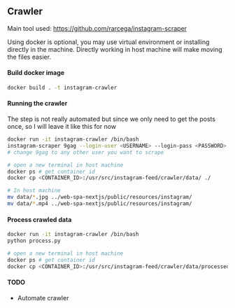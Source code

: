 ## Crawler
Main tool used: https://github.com/rarcega/instagram-scraper

Using docker is optional, you may use virtual environment or installing directly in the machine. Directly working in host machine will make moving the files easier.

#### Build docker image
```bash
docker build . -t instagram-crawler
```

#### Running the crawler
The step is not really automated but since we only need to get the posts once, so I will leave it like this for now
```bash
docker run -it instagram-crawler /bin/bash
instagram-scraper 9gag --login-user <USERNAME> --login-pass <PASSWORD> --maximum 100 --destination /usr/src/instagram-feed/crawler/data --media-types image video --media-metadata
# change 9gag to any other user you want to scrape

# open a new terminal in host machine
docker ps # get container id
docker cp <CONTAINER_ID>:/usr/src/instagram-feed/crawler/data/ ./

# In host machine
mv data/*.jpg ../web-spa-nextjs/public/resources/instagram/
mv data/*.mp4 ../web-spa-nextjs/public/resources/instagram/
```

#### Process crawled data
```bash
docker run -it instagram-crawler /bin/bash
python process.py

# open a new terminal in host machine
docker ps # get container id
docker cp <CONTAINER_ID>:/usr/src/instagram-feed/crawler/data/processed/data.json ./data/processed/
```

#### TODO
* Automate crawler
